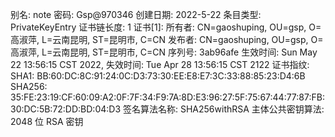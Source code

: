 别名: note
密码: Gsp@970346
创建日期: 2022-5-22
条目类型: PrivateKeyEntry
证书链长度: 1
证书[1]:
所有者: CN=gaoshuping, OU=gsp, O=高淑萍, L=云南昆明, ST=昆明市, C=CN
发布者: CN=gaoshuping, OU=gsp, O=高淑萍, L=云南昆明, ST=昆明市, C=CN
序列号: 3ab96afe
生效时间: Sun May 22 13:56:15 CST 2022, 失效时间: Tue Apr 28 13:56:15 CST 2122
证书指纹:
         SHA1: BB:60:DC:8C:91:24:0C:D3:73:30:EE:E8:E7:3C:33:88:85:23:D4:6B
         SHA256: 35:FE:23:19:CF:60:09:A2:0F:7F:34:F9:7A:8D:E3:96:27:5F:75:67:44:77:87:FB:30:DC:5B:72:DD:BD:04:D3
签名算法名称: SHA256withRSA
主体公共密钥算法: 2048 位 RSA 密钥